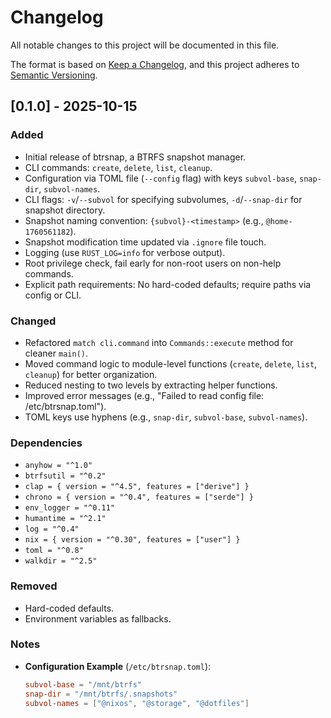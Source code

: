 # Changelog

All notable changes to this project will be documented in this file.

The format is based on [Keep a Changelog](https://keepachangelog.com/en/1.0.0/),
and this project adheres to
[Semantic Versioning](https://semver.org/spec/v2.0.0.html).

## [0.1.0] - 2025-10-15

### Added

- Initial release of btrsnap, a BTRFS snapshot manager.
- CLI commands: `create`, `delete`, `list`, `cleanup`.
- Configuration via TOML file (`--config` flag) with keys `subvol-base`,
  `snap-dir`, `subvol-names`.
- CLI flags: `-v`/`--subvol` for specifying subvolumes, `-d`/`--snap-dir` for
  snapshot directory.
- Snapshot naming convention: `{subvol}-<timestamp>` (e.g., `@home-1760561182`).
- Snapshot modification time updated via `.ignore` file touch.
- Logging (use `RUST_LOG=info` for verbose output).
- Root privilege check, fail early for non-root users on non-help commands.
- Explicit path requirements: No hard-coded defaults; require paths via config
  or CLI.

### Changed

- Refactored `match cli.command` into `Commands::execute` method for cleaner
  `main()`.
- Moved command logic to module-level functions (`create`, `delete`, `list`,
  `cleanup`) for better organization.
- Reduced nesting to two levels by extracting helper functions.
- Improved error messages (e.g., "Failed to read config file:
  /etc/btrsnap.toml").
- TOML keys use hyphens (e.g., `snap-dir`, `subvol-base`, `subvol-names`).

### Dependencies

- `anyhow = "^1.0"`
- `btrfsutil = "^0.2"`
- `clap = { version = "^4.5", features = ["derive"] }`
- `chrono = { version = "^0.4", features = ["serde"] }`
- `env_logger = "^0.11"`
- `humantime = "^2.1"`
- `log = "^0.4"`
- `nix = { version = "^0.30", features = ["user"] }`
- `toml = "^0.8"`
- `walkdir = "^2.5"`

### Removed

- Hard-coded defaults.
- Environment variables as fallbacks.

### Notes

- **Configuration Example** (`/etc/btrsnap.toml`):
  ```toml
  subvol-base = "/mnt/btrfs"
  snap-dir = "/mnt/btrfs/.snapshots"
  subvol-names = ["@nixos", "@storage", "@dotfiles"]
  ```

